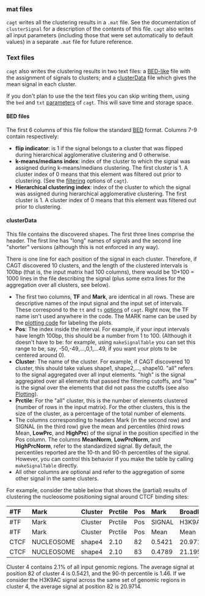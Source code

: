 ### mat files ###
`cagt` writes all the clustering results in a `.mat` file. See the documentation of `clusterSignal` for a description of the contents of this file. `cagt` also writes all input parameters (including those that were set automatically to default values) in a separate `.mat` file for future reference.

### Text files ###
`cagt` also writes the clustering results in two text files: a [BED-like](OutputFormats#BED_files.md) file with the assignment of signals to clusters; and a [clusterData](OutputFormats#clusterData.md) file which gives the mean signal in each cluster.

If you don't plan to use the the text files you can skip writing them, using the `bed` and `txt` [parameters](Manual#Output_parameters.md) of `cagt`. This will save time and storage space.

#### BED files ####
The first 6 columns of this file follow the standard [BED](http://genome.ucsc.edu/FAQ/FAQformat.html#format1) format. Columns 7-9 contain respectively:
  * **flip indicator**: is 1 if the signal belongs to a cluster that was flipped during hierarchical agglomerative clustering and 0 otherwise.
  * **k-means/medians index**: index of the cluster to which the signal was assigned during k-means/medians clustering. The first cluster is 1. A cluster index of 0 means that this element was filtered out prior to clustering. (See the [filtering](Manual#Signal_filtering_parameters.md) options of `cagt`).
  * **Hierarchical clustering index**: index of the cluster to which the signal was assigned during hierarchical agglomerative clustering. The first cluster is 1. A cluster index of 0 means that this element was filtered out prior to clustering.

#### clusterData ####
This file contains the discovered shapes. The first three lines comprise the header. The first line has "long" names of signals and the second line "shorter" versions (although this is not enforced in any way).

There is one line for each position of the signal in each cluster. Therefore, if CAGT discovered 10 clusters, and the length of the clustered intervals is 100bp (that is, the input matrix had 100 columns), there would be 10\*100 = 1000 lines in the file describing the signal (plus some extra lines for the aggregation over all clusters, see below).

  * The first two columns, **TF** and **Mark**, are identical in all rows. These are descriptive names of the input signal and the input set of intervals. These correspond to the `tt` and `ts` [options](Manual#Output_parameters.md) of `cagt`. Right now, the TF name isn't used anywhere in the code. The MARK name can be used by the [plotting code](Plotting.md) for labeling the plots.
  * **Pos**: The index inside the interval. For example, if your input intervals have length 100bp, this should be a number from 1 to 100. (Although it doesn't have to be: for example, using `makeSignalTable` you can set this range to be, say, -50,-49,...,0,1,...49, if you want your plots to be centered around 0).
  * **Cluster**: The name of the cluster. For example, if CAGT discovered 10 cluster, this should take values shape1, shape2,..., shape10. "all" refers to the signal aggregated over all input elements. "high" is the signal aggregated over all elements that passed the filtering cutoffs, and "low" is the signal over the elements that did not pass the cutoffs (see also [Plotting](Plotting.md)).
  * **Prctile**: For the "all" cluster, this is the number of elements clustered (number of rows in the input matrix). For the other clusters, this is the size of the cluster, as a percentage of the total number of elements.
  * The columns corresponding to headers Mark (in the second row) and SIGNAL (in the third row) give the mean and percentiles (third rows Mean, **LowPrc**, and **HighPrc**) of the signal in the position specified in the Pos column. The columns **MeanNorm**, **LowPrcNorm**, and **HighPrcNorm**, refer to the standardized signal. By default, the percentiles reported are the 10-th and 90-th percentiles of the signal. However, you can control this behavior if you make the table by calling `makeSignalTable` directly.
  * All other columns are optional and refer to the aggregation of some other signal in the same clusters.

For example, consider the table below that shows the (partial) results of clustering the nucleosome positioning signal around CTCF binding sites:

| #TF | Mark | Cluster | Prctile | Pos | Mark | BroadInstituteH3K9AC | Mark | BroadInstituteH3K9AC | Mark | BroadInstituteH3K9AC |
|:----|:-----|:--------|:--------|:----|:-----|:---------------------|:-----|:---------------------|:-----|:---------------------|
| #TF | Mark | Cluster | Prctile | Pos | SIGNAL | H3K9AC | SIGNAL | H3K9AC | SIGNAL | H3K9AC|
| #TF | Mark | Cluster | Prctile | Pos | Mean | Mean | LowPrc | LowPrc | HighPrc | HighPrc |
| CTCF | NUCLEOSOME | shape4 | 2.10 | 82 | 0.5421 | 20.9714 | 0.0000 | 0.4600 | 1.4600 | 64.2400 |
| CTCF | NUCLEOSOME | shape4 | 2.10 | 83 | 0.4789 | 21.1952 | 0.0000 | 0.4200 | 1.3400 | 65.8600 |

Cluster 4 contains 2.1% of all input genomic regions. The average signal at position 82 of cluster 4 is 0.5421, and the 90-th percentile is 1.46. If we consider the H3K9AC signal across the same set of genomic regions in cluster 4, the average signal at position 82 is 20.9714.
